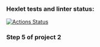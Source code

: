 ### Hexlet tests and linter status:
[![Actions Status](https://github.com/Absaidov/java-project-71/workflows/hexlet-check/badge.svg)](https://github.com/Absaidov/java-project-71/actions)
### Step 5 of project 2 
<script async id="asciicast-577518" src="https://asciinema.org/a/577518.js"></script>